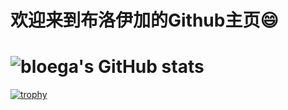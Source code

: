 # 欢迎来到布洛伊加的Github主页😄

# ![bloega's GitHub stats](https://github-readme-stats.vercel.app/api?username=Bloega&show_icons=true&theme=radical)

[![trophy](https://github-profile-trophy.vercel.app/?username=bloega)](https://github.com/bloega/github-profile-trophy)
